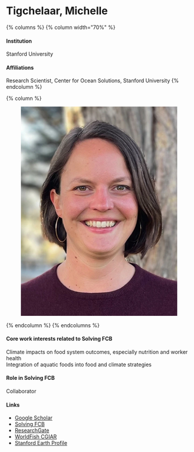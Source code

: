 # Tigchelaar, Michelle

{% columns %}
{% column width="70%" %}
#### Institution

Stanford University

#### Affiliations

Research Scientist, Center for Ocean Solutions, Stanford University
{% endcolumn %}

{% column %}
<figure><img src="https://raw.githubusercontent.com/Solving-FCB/docs/refs/heads/main/.img/tigchelaar-m.webp" alt=""></figure>
{% endcolumn %}
{% endcolumns %}

#### Core work interests related to Solving FCB

Climate impacts on food system outcomes, especially nutrition and worker health\
Integration of aquatic foods into food and climate strategies

#### Role in Solving FCB

Collaborator

#### Links

* [Google Scholar](https://scholar.google.com/citations?user=JpoWxmYAAAAJ)
* [Solving FCB](https://solvingfcb.org/people/tigchelaar-m/)
* [ResearchGate](https://www.researchgate.net/profile/Michelle-Tigchelaar)
* [WorldFish CGIAR](https://www.worldfishcenter.org/person/michelle-tigchelaar)
* [Stanford Earth Profile](https://earth.stanford.edu/people/michelle-tigchelaar)
